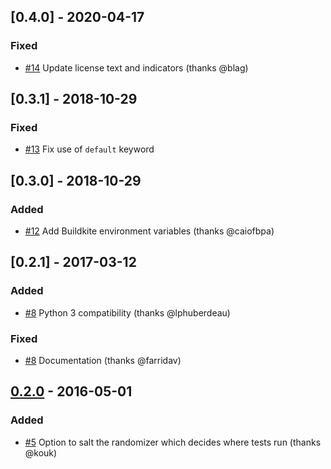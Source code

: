## [0.4.0] - 2020-04-17
### Fixed
- [#14](https://github.com/dlanger/nose-parallel/pull/14) Update license text and indicators (thanks @blag)


## [0.3.1] - 2018-10-29
### Fixed
- [#13](https://github.com/dlanger/nose-parallel/pull/13) Fix use of `default` keyword

## [0.3.0] - 2018-10-29
### Added
- [#12](https://github.com/dlanger/nose-parallel/pull/12) Add Buildkite environment variables (thanks @caiofbpa)

## [0.2.1] - 2017-03-12
### Added
- [#8](https://github.com/dlanger/nose-parallel/pull/8) Python 3 compatibility (thanks @lphuberdeau)
### Fixed
- [#8](https://github.com/dlanger/nose-parallel/pull/7) Documentation (thanks @farridav)


## [0.2.0] - 2016-05-01
### Added
- [#5](https://github.com/dlanger/nose-parallel/pull/5) Option to salt the randomizer which decides where tests run (thanks @kouk)


[0.2.0]: https://github.com/dlanger/nose-parallel/compare/2ccb175016cb4c492bb4e924adcb9ba5eac3ded0...0.2.0
